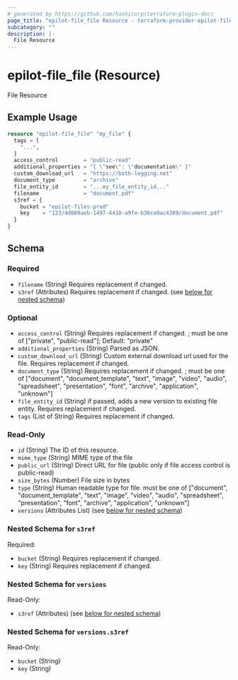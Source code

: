 ```yaml
---
# generated by https://github.com/hashicorp/terraform-plugin-docs
page_title: "epilot-file_file Resource - terraform-provider-epilot-file"
subcategory: ""
description: |-
  File Resource
---
```


# epilot-file_file (Resource)

File Resource

## Example Usage

```terraform
resource "epilot-file_file" "my_file" {
  tags = [
    "...",
  ]
  access_control        = "public-read"
  additional_properties = "{ \"see\": \"documentation\" }"
  custom_download_url   = "https://both-legging.net"
  document_type         = "archive"
  file_entity_id        = "...my_file_entity_id..."
  filename              = "document.pdf"
  s3ref = {
    bucket = "epilot-files-prod"
    key    = "123/4d689aeb-1497-4410-a9fe-b36ca9ac4389/document.pdf"
  }
}
```

<!-- schema generated by tfplugindocs -->
## Schema

### Required

- `filename` (String) Requires replacement if changed.
- `s3ref` (Attributes) Requires replacement if changed. (see [below for nested schema](#nestedatt--s3ref))

### Optional

- `access_control` (String) Requires replacement if changed. ; must be one of ["private", "public-read"]; Default: "private"
- `additional_properties` (String) Parsed as JSON.
- `custom_download_url` (String) Custom external download url used for the file. Requires replacement if changed.
- `document_type` (String) Requires replacement if changed. ; must be one of ["document", "document_template", "text", "image", "video", "audio", "spreadsheet", "presentation", "font", "archive", "application", "unknown"]
- `file_entity_id` (String) if passed, adds a new version to existing file entity. Requires replacement if changed.
- `tags` (List of String) Requires replacement if changed.

### Read-Only

- `id` (String) The ID of this resource.
- `mime_type` (String) MIME type of the file
- `public_url` (String) Direct URL for file (public only if file access control is public-read)
- `size_bytes` (Number) File size in bytes
- `type` (String) Human readable type for file. must be one of ["document", "document_template", "text", "image", "video", "audio", "spreadsheet", "presentation", "font", "archive", "application", "unknown"]
- `versions` (Attributes List) (see [below for nested schema](#nestedatt--versions))

<a id="nestedatt--s3ref"></a>
### Nested Schema for `s3ref`

Required:

- `bucket` (String) Requires replacement if changed.
- `key` (String) Requires replacement if changed.


<a id="nestedatt--versions"></a>
### Nested Schema for `versions`

Read-Only:

- `s3ref` (Attributes) (see [below for nested schema](#nestedatt--versions--s3ref))

<a id="nestedatt--versions--s3ref"></a>
### Nested Schema for `versions.s3ref`

Read-Only:

- `bucket` (String)
- `key` (String)
